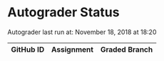 # Autograder Status
Autograder last run at: November 18, 2018 at 18:20

| GitHub ID | Assignment | Graded Branch |
|-----------|------------|---------------|
